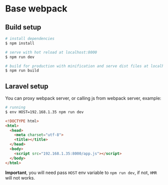 # Base webpack

## Build setup

``` bash
# install dependencies
$ npm install

# serve with hot reload at localhost:8000
$ npm run dev

# build for production with minification and serve dist files at localhost:8080
$ npm run build
```

## Laravel setup

You can proxy webpack server, or calling js from webpack server, example:

```sh
# running
$ env HOST=192.168.1.35 npm run dev
```

```html
<!DOCTYPE html>
<html>
  <head>
    <meta charset="utf-8">
    <title></title>
  </head>
  <body>
    <script src="192.168.1.35:8000/app.js"></script>
  </body>
</html>
```

**Important**, you will need pass `HOST` env variable to `npm run dev`, if not, `HMR` will not works.
